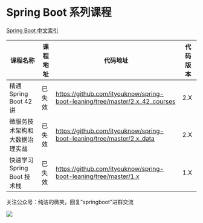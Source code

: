 # Spring Boot 系列课程

[Spring Boot 中文索引](https://github.com/ityouknow/awesome-spring-boot)



| 课程名称 | 课程地址 | 代码地址 | 代码版本 | 
| ---- | ---- | ---- | ---- |
| 精通 Spring Boot 42 讲 | 已失效 | https://github.com/ityouknow/spring-boot-leaning/tree/master/2.x_42_courses |  2.X |
| 微服务技术架构和大数据治理实战  | 已失效 | https://github.com/ityouknow/spring-boot-leaning/tree/master/2.x_data  | 2.X  |
| 快速学习 Spring Boot 技术栈 | 已失效 | https://github.com/ityouknow/spring-boot-leaning/tree/master/1.x  | 1.X  |



关注公众号：纯洁的微笑，回复"springboot"进群交流

![](http://www.ityouknow.com/assets/images/keeppuresmile_430.jpg)